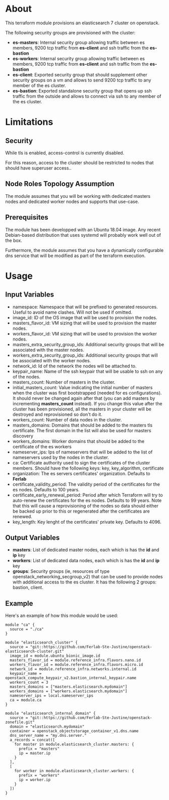 # About

This terraform module provisions an elasticsearch 7 cluster on openstack.

The following security groups are provisioned with the cluster:
- **es-masters**: Internal security group allowing traffic between es members, 9200 tcp traffic from **es-client** and ssh traffic from the **es-bastion**
- **es-workers**: Internal security group allowing traffic between es members, 9200 tcp traffic from **es-client** and ssh traffic from the **es-bastion**
- **es-client**: Exported security group that should supplement other security groups on a vm and allows to send 9200 tcp traffic to any member of the es cluster.
- **es-bastion**: Exported standalone security group that opens up ssh traffic from the outside and allows to connect via ssh to any member of the es cluster.

# Limitations

## Security

While tls is enabled, access-control is currently disabled.

For this reason, access to the cluster should be restricted to nodes that should have superuser access..

## Node Roles Topology Assumption

The module assumes that you will be working with dedicated masters nodes and dedicated worker nodes and supports that use-case.

## Prerequisites

The module has been developped with an Ubuntu 18.04 image. Any recent Debian-based distribution that uses systemd will probably work  well out of the box.

Furthermore, the module assumes that you have a dynamically configurable dns service that will be modified as part of the terraform execution.

# Usage

## Input Variables

- namespace: Namespace that will be prefixed to generated resources. Useful to avoid name clashes. Will not be used if omitted.
- image_id: ID of the OS image that will be used to provision the nodes.
- masters_flavor_id: VM sizing that will be used to provision the master nodes.
- workers_flavor_id: VM sizing that will be used to provision the worker nodes.
- masters_extra_security_group_ids: Additional security groups that will be associated with the master nodes.
- workers_extra_security_group_ids: Additional security groups that will be associated with the worker nodes.
- network_id: Id of the network the nodes will be attached to.
- keypair_name: Name of the ssh keypair that will be usable to ssh on any of the nodes.
- masters_count: Number of masters in the cluster.
- initial_masters_count: Value indicating the initial number of masters when the cluster was first bootstrapped (needed for es configurations). It should never be changed again after that (you can add masters by incrementing **masters_count** instead). If you change this value after the cluster has been provisioned, all the masters in your cluster will be destroyed and reprovisioned so don't do it.
- workers_count: Number of data nodes in the cluster.
- masters_domains: Domains that should be added to the masters tls certificate. The first domain in the list will also be used for masters discovery
- workers_domains: Worker domains that should be added to the certificate of the es workers
- nameserver_ips: Ips of nameservers that will be added to the list of nameservers used by the nodes in the cluster.
- ca: Certificate authority used to sign the certificates of the cluster members. Should have the following keys: key, key_algorithm, certificate
- organization: The es servers certificates' organization. Defaults to **Ferlab**
- certificate_validity_period: The validity period of the certificates for the es nodes. Defaults to 100 years.
- certificate_early_renewal_period: Period after which Terraform will try to auto-renew the certificates for the es nodes. Defaults to 99 years. Note that this will cause a reprovisioning of the nodes so data should either be backed up prior to this or regenerated after the certificates are renewed.
- key_length: Key lenght of the certificates' private key. Defaults to 4096.

## Output Variables

- **masters**: List of dedicated master nodes, each which is has the **id** and **ip** key
- **workers**: List of dedicated data nodes, each which is has the **id** and **ip** key
- **groups**: Security groups (ie, resources of type openstack_networking_secgroup_v2) that can be used to provide nodes with additional access to the es cluster. It has the following 2 groups: bastion, client.

## Example

Here's an example of how this module would be used:

```
module "ca" {
  source = "./ca"
}

module "elasticsearch_cluster" {
  source = "git::https://github.com/Ferlab-Ste-Justine/openstack-elasticsearch-cluster.git"
  image_id = module.ubuntu_bionic_image.id
  masters_flavor_id = module.reference_infra.flavors.nano.id
  workers_flavor_id = module.reference_infra.flavors.micro.id
  network_id = module.reference_infra.networks.internal.id
  keypair_name = openstack_compute_keypair_v2.bastion_internal_keypair.name
  workers_count = 3
  masters_domains = ["masters.elasticsearch.mydomain"]
  workers_domains = ["workers.elasticsearch.mydomain"]
  nameserver_ips = local.nameserver_ips
  ca = module.ca
}

module "elasticsearch_internal_domain" {
  source = "git::https://github.com/Ferlab-Ste-Justine/openstack-zonefile.git"
  domain = "elasticsearch.mydomain"
  container = openstack_objectstorage_container_v1.dns.name
  dns_server_name = "my.dns.server."
  a_records = concat([
    for master in module.elasticsearch_cluster.masters: {
      prefix = "masters"
      ip = master.ip
    }
  ],
  [
    for worker in module.elasticsearch_cluster.workers: {
      prefix = "workers"
      ip = worker.ip
    } 
  ])
}
```